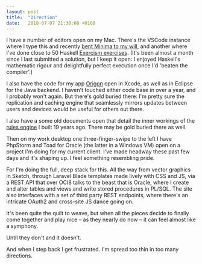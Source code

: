```yaml
---
layout: post
title:  "Direction"
date:   2018-07-07 21:30:00 +0100
---
```

I have a number of editors open on my Mac. There's the VSCode instance where I type this and recently [bent Minima to my will](https://andersblehr.github.io/under-construction/), and another where I've done close to 50 Haskell [Exercism exercises](http://exercism.io/andersblehr). (It's been almost a month since I last submitted a solution, but I keep it open: I enjoyed Haskell's mathematic rigour and delightfully perfect execution once I'd 'beaten the compiler'.)

I also have the code for my app [Origon](https://github.com/andersblehr/Scrapbook#origon---shared-contact-lists-2015) open in Xcode, as well as in Eclipse for the Java backend. I haven't touched either code base in over a year, and I probably won't again. But there's gold buried there: I'm pretty sure the replication and caching engine that seamlessly mirrors updates between users and devices would be useful for others out there.

I also have a some old documents open that detail the inner workings of the [rules engine](https://github.com/andersblehr/Scrapbook#reactive-rules-engine-1999) I built 19 years ago. There may be gold buried there as well.

Then on my work desktop one three-finger-swipe to the left I have PhpStorm and Toad for Oracle (the latter in a Windows VM) open on a project I'm doing for my current client. I've made headway these past few days and it's shaping up. I feel something resembling pride.

For I'm doing the full, deep stack for this. All the way from vector graphics in Sketch, through Laravel Blade templates made lively with CSS and JS, via a REST API that over OCI8 talks to the beast that is Oracle, where I create and alter tables and views and write stored procedures in PL/SQL. The site also interfaces with a set of third party REST endpoints, where there's an intricate OAuth2 and cross-site JS dance going on.

It's been quite the quilt to weave, but when all the pieces decide to finally come together and play nice – as they nearly do now – it can feel almost like a symphony.

Until they don't and it doesn't.

And when I step back I get frustrated. I'm spread too thin in too many directions.